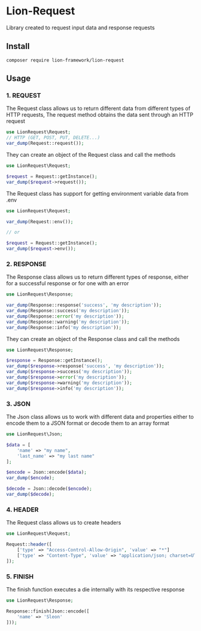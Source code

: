 # Lion-Request
Library created to request input data and response requests

## Install
```shell
composer require lion-framework/lion-request
```

## Usage
### 1. REQUEST
The Request class allows us to return different data from different types of HTTP requests, The request method obtains the data sent through an HTTP request
```php
use LionRequest\Request;
// HTTP (GET, POST, PUT, DELETE...)
var_dump(Request::request());
```

They can create an object of the Request class and call the methods
```php
use LionRequest\Request;

$request = Request::getInstance();
var_dump($request->request());
```

The Request class has support for getting environment variable data from .env
```php
use LionRequest\Request;

var_dump(Request::env());

// or

$request = Request::getInstance();
var_dump($request->env());
```

### 2. RESPONSE
The Response class allows us to return different types of response, either for a successful response or for one with an error
```php
use LionRequest\Response;

var_dump(Response::response('success', 'my description'));
var_dump(Response::success('my description'));
var_dump(Response::error('my description'));
var_dump(Response::warning('my description'));
var_dump(Response::info('my description'));
```

They can create an object of the Response class and call the methods

```php
use LionRequest\Response;

$response = Response::getInstance();
var_dump($response->response('success', 'my description'));
var_dump($response->success('my description'));
var_dump($response->error('my description'));
var_dump($response->warning('my description'));
var_dump($response->info('my description'));
```

### 3. JSON
The Json class allows us to work with different data and properties either to encode them to a JSON format or decode them to an array format
```php
use LionRequest\Json;

$data = [
	'name' => "my name",
	'last_name' => "my last name"
];

$encode = Json::encode($data);
var_dump($encode);
```

```php
$decode = Json::decode($encode);
var_dump($decode);
```

### 4. HEADER
The Request class allows us to create headers
```php
use LionRequest\Request;

Request::header([
	['type' => "Access-Control-Allow-Origin", 'value' => "*"]
	['type' => "Content-Type", 'value' => "application/json; charset=UTF-8"]
]);
```

### 5. FINISH
The finish function executes a die internally with its respective response

```php
use LionRequest\Response;

Response::finish(Json::encode([
    'name' => 'Sleon'
]));
```
